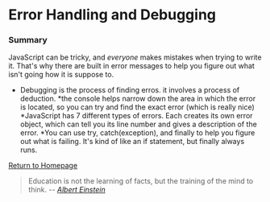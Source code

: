 
# Error Handling and Debugging

### Summary
JavaScript can be tricky, and *everyone* makes mistakes when trying to write it. That's why there are built in error messages to
help you figure out what isn't going how it is suppose to.  
* Debugging is the process of finding erros. it involves a process of deduction.
*the console helps narrow down the area in which the error is located, so you can try and find the exact error (which is really nice)
*JavaScript has 7 different types of errors. Each creates its own error object, which can tell you its line number and gives a description of the error.
*You can use try, catch(exception), and finally to help you figure out what is failing. It's kind of like an if statement, but finally always runs.

  



[Return to Homepage](https://claudiobailon.github.io/reading-notes/)


 
>Education is not the learning of facts,
>but the training of the mind to think.
> -- <cite>[Albert Einstein][1]</cite>

[1]:https://www.goodreads.com/quotes/6137386-education-is-not-the-learning-of-facts-but-the-training  
